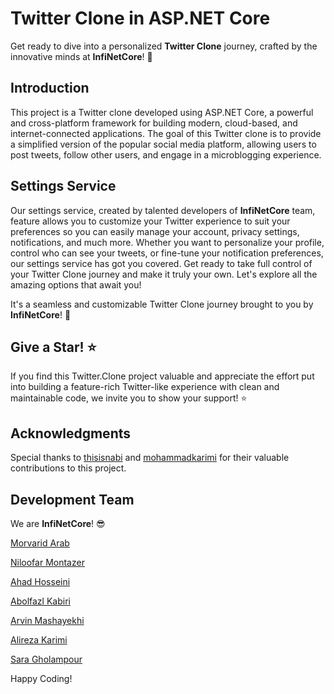 # Twitter Clone in ASP.NET Core

Get ready to dive into a personalized **Twitter Clone** journey, crafted by the innovative minds at **InfiNetCore**! 👋

  

## Introduction

This project is a Twitter clone developed using ASP.NET Core, a powerful and cross-platform framework for building modern, cloud-based, and internet-connected applications. The goal of this Twitter clone is to provide a simplified version of the popular social media platform, allowing users to post tweets, follow other users, and engage in a microblogging experience.

  

## Settings Service

Our settings service, created by talented developers of **InfiNetCore** team, feature allows you to customize your Twitter experience to suit your preferences so you can easily manage your account, privacy settings, notifications, and much more. Whether you want to personalize your profile, control who can see your tweets, or fine-tune your notification preferences, our settings service has got you covered. Get ready to take full control of your Twitter Clone journey and make it truly your own. Let's explore all the amazing options that await you!

  

It's a seamless and customizable Twitter Clone journey brought to you by **InfiNetCore**! :rocket:

  
  

## Give a Star! ⭐

If you find this Twitter.Clone project valuable and appreciate the effort put into building a feature-rich Twitter-like experience with clean and maintainable code, we invite you to show your support! ⭐️

  
  

## Acknowledgments

Special thanks to [thisisnabi](https://github.com/thisisnab) and [mohammadkarimi](https://github.com/mohammadkarimi) for their valuable contributions to this project.

  
  

## Development Team

We are **InfiNetCore**! :sunglasses:

[Morvarid Arab](https://github.com/rozhaaan)

[Niloofar Montazer](https://github.com/lilmont)

[Ahad Hosseini](https://github.com/ah-hoseyni-m)

[Abolfazl Kabiri](https://github.com/KabiriAbolfazl)

[Arvin Mashayekhi](https://github.com/Arvin-sol)

[Alireza Karimi](https://github.com/Alliir3za)

[Sara Gholampour](https://github.com/saragholampour971)

  

Happy Coding! 